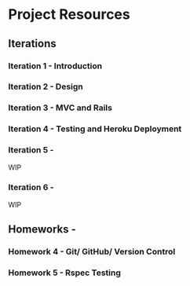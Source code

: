 # Project Resources

## Iterations

### Iteration 1 - Introduction

### Iteration 2 - Design

### Iteration 3 - MVC and Rails

### Iteration 4 - Testing and Heroku Deployment

### Iteration 5 -
WIP

### Iteration 6 -
WIP

## Homeworks - 

### Homework 4 - Git/ GitHub/ Version Control

### Homework 5 - Rspec Testing


